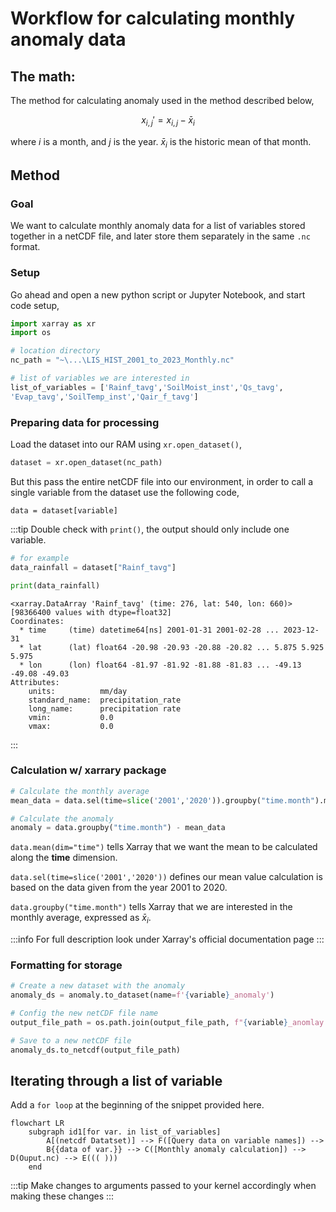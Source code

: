 # Workflow for calculating monthly anomaly data 

## The math:

The method for calculating anomaly used in the method described below,

$$
x_{i, j}' = x_{i,j} - \bar{x}_i
$$

where $i$ is a month, and $j$ is the year. $\bar{x}_i$ is the historic mean of that month.

## Method

### Goal
We want to calculate monthly anomaly data for a list of variables stored together in a netCDF file, and later store them separately in the same `.nc` format.

### Setup

Go ahead and open a new python script or Jupyter Notebook, and start code setup,
```python title="main.py"
import xarray as xr
import os

# location directory
nc_path = "~\...\LIS_HIST_2001_to_2023_Monthly.nc" 

# list of variables we are interested in
list_of_variables = ['Rainf_tavg','SoilMoist_inst','Qs_tavg', 
'Evap_tavg','SoilTemp_inst','Qair_f_tavg']

```

### Preparing data for processing
Load the dataset into our RAM using `xr.open_dataset()`, 
```python
dataset = xr.open_dataset(nc_path)
```
But this pass the entire netCDF file into our environment, in order to call a single variable from the dataset use the following code,
```
data = dataset[variable]
```

:::tip
Double check with `print()`, the output should only include one variable.
```python
# for example
data_rainfall = dataset["Rainf_tavg"]

print(data_rainfall)
```

```terminal title="Python 3"
<xarray.DataArray 'Rainf_tavg' (time: 276, lat: 540, lon: 660)>
[98366400 values with dtype=float32]
Coordinates:
  * time     (time) datetime64[ns] 2001-01-31 2001-02-28 ... 2023-12-31
  * lat      (lat) float64 -20.98 -20.93 -20.88 -20.82 ... 5.875 5.925 5.975
  * lon      (lon) float64 -81.97 -81.92 -81.88 -81.83 ... -49.13 -49.08 -49.03
Attributes:
    units:          mm/day
    standard_name:  precipitation_rate
    long_name:      precipitation rate
    vmin:           0.0
    vmax:           0.0

```
:::


### Calculation w/ xarrary package


```python title="main.py"
# Calculate the monthly average
mean_data = data.sel(time=slice('2001','2020')).groupby("time.month").mean(dim='time')

# Calculate the anomaly
anomaly = data.groupby("time.month") - mean_data
```

`data.mean(dim="time")` tells Xarray that we want the mean to be calculated along the **time** dimension. 

`data.sel(time=slice('2001','2020'))` defines our mean value calculation is based on the data given from the year 2001 to 2020.

`data.groupby("time.month")` tells Xarray that we are interested in the monthly average, expressed as $\bar{x}_i$.

:::info
For full description look under Xarray's official documentation page
:::

### Formatting for storage

```python title="main.py"
# Create a new dataset with the anomaly
anomaly_ds = anomaly.to_dataset(name=f'{variable}_anomaly')

# Config the new netCDF file name
output_file_path = os.path.join(output_file_path, f"{variable}_anomlay.nc")

# Save to a new netCDF file
anomaly_ds.to_netcdf(output_file_path)
```


## Iterating through a list of variable

Add a `for loop` at the beginning of the snippet provided here.


```mermaid
flowchart LR
    subgraph id1[for var. in list_of_variables]
        A[(netcdf Datatset)] --> F([Query data on variable names]) -->
        B{{data of var.}} --> C([Monthly anomaly calculation]) --> D(Ouput.nc) --> E((( )))
    end
```

:::tip
Make changes to arguments passed to your kernel accordingly when making these changes
:::
